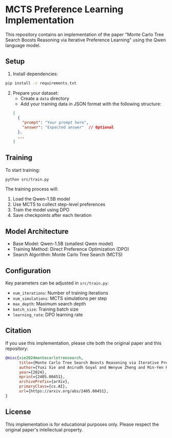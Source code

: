 # MCTS Preference Learning Implementation

This repository contains an implementation of the paper "Monte Carlo Tree Search Boosts Reasoning via Iterative Preference Learning" using the Qwen language model.

## Setup

1. Install dependencies:
```bash
pip install -r requirements.txt
```

2. Prepare your dataset:
   - Create a `data` directory
   - Add your training data in JSON format with the following structure:
   ```json
   [
     {
       "prompt": "Your prompt here",
       "answer": "Expected answer"  // Optional
     },
     ...
   ]
   ```

## Training

To start training:

```bash
python src/train.py
```

The training process will:
1. Load the Qwen-1.5B model
2. Use MCTS to collect step-level preferences
3. Train the model using DPO
4. Save checkpoints after each iteration

## Model Architecture

- Base Model: Qwen-1.5B (smallest Qwen model)
- Training Method: Direct Preference Optimization (DPO)
- Search Algorithm: Monte Carlo Tree Search (MCTS)

## Configuration

Key parameters can be adjusted in `src/train.py`:
- `num_iterations`: Number of training iterations
- `num_simulations`: MCTS simulations per step
- `max_depth`: Maximum search depth
- `batch_size`: Training batch size
- `learning_rate`: DPO learning rate

## Citation

If you use this implementation, please cite both the original paper and this repository:

```bibtex
@misc{xie2024montecarlotreesearch,
      title={Monte Carlo Tree Search Boosts Reasoning via Iterative Preference Learning}, 
      author={Yuxi Xie and Anirudh Goyal and Wenyue Zheng and Min-Yen Kan and Timothy P. Lillicrap and Kenji Kawaguchi and Michael Shieh},
      year={2024},
      eprint={2405.00451},
      archivePrefix={arXiv},
      primaryClass={cs.AI},
      url={https://arxiv.org/abs/2405.00451}, 
}
```

## License

This implementation is for educational purposes only. Please respect the original paper's intellectual property.